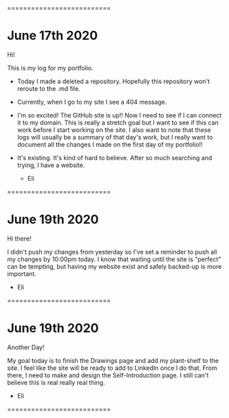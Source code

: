 ==========================
# June 17th 2020

Hi!

This is my log for my portfolio.

* Today I made a deleted a repository. Hopefully this repository won't reroute to the .md file.
* Currently, when I go to my site I see a 404 message.
* I'm so excited! The GitHub site is up!! Now I need to see if I can connect it to my domain. This is really a stretch goal but I want to see if this can work before I start working on the site. I also want to note that these logs will usually be a summary of that day's work, but I really want to document all the changes I made on the first day of my portfolio!!
* It's existing. It's kind of hard to believe. After so much searching and trying, I have a website.

  - Eli

==========================
# June 19th 2020

Hi there!

I didn't push my changes from yesterday so I've set a reminder to push all my changes by 10:00pm today. I know that waiting until the site is "perfect" can be tempting, but having my website exist and safely backed-up is more important.

  - Eli

==========================

# June 19th 2020

Another Day!

My goal today is to finish the Drawings page and add my plant-shelf to the site. I feel like the site will be ready to add to LinkedIn once I do that. From there, I need to make and design the Self-Introduction page. I still can't believe this is real really real thing.

  - Eli

==========================